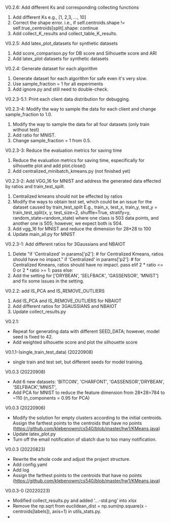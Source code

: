 V0.2.6: Add different Ks and corresponding collecting functions

1. Add different Ks e.g., [1, 2,3, ..., 10]
2. Correct the shape error. 
   i.e., if self.centroids.shape != self.true_centroids[split].shape:
         continue
3. Add collect_K_results and collect_table_K_results. 


V0.2.5: Add latex_plot_datasets for synthetic datasets

1. Add score_comparison.py for DB score and Silhouette score and ARI
2. Add latex_plot datasets for synthetic datasets


V0.2.4: Generate dataset for each algorithm

1. Generate dataset for each algorithm for safe even it's very slow. 
2. Use sample_fraction = 1 for all experiments
3. Add ignore.py and still need to double-check.

V0.2.3-5.1: Print each client data distribution for debugging. 


V0.2.3-4: Modify the way to sample the data for each client and change sample_fraction to 1.0. 

1. Modify the way to sample the data for all four datasets (only train without test) 
2. Add ratio for MNIST.
3. Change sample_fraction = 1 from 0.5. 


V0.2.3-3: Reduce the evaluation metrics for saving time

1. Reduce the evaluation metrics for saving time, especifically for silhouette plot and add plot.close() 
2. Add centralized_minibatch_kmeans.py (not finished yet)



V0.2.3-2: Add VGG_16 for MNIST and address the generated data effected by ratios and train_test_spilt.

1. Centralized kmeans should not be effected by ratios
2. Modify the ways to obtain test set, which could be an issue for the dataset caused by train_test_spilt
   E.g., train_x, test_x, train_y, test_y = train_test_split(x, y, test_size=2, shuffle=True, stratify=y,
                                                            random_state=random_state) 
        where one class is 503 data points, and another one is 505; however, we expect both is 504.
3. Add vgg_16 for MNIST and reduce the dimension for 28*28 to 100 
4. Update main_all.py for MNIST 



V0.2.3-1: Add different ratios for 3Gaussians and NBAIOT

1. Delete "if 'Centralized' in params['p2']:  # for Centralized Kmeans, ratios should have no impact."
    if 'Centralized' in params['p2']:  # for Centralized Kmeans, ratios should have no impact.
        pass
    elif 2 * ratio <= 0 or 2 * ratio >= 1:
        pass
    else:
2. Add the setting for ['DRYBEAN', 'SELFBACK', 'GASSENSOR', 'MNIST'] and fix some issues in the setting. 


V0.2.2: add IS_PCA and IS_REMOVE_OUTLIERS

1. Add IS_PCA and IS_REMOVE_OUTLIERS for NBAIOT
2. Add different ratios for 3GAUSSIANS and NBAIOT
3. Update collect_results.py

V0.2.1:
- Repeat for generating data with different SEED_DATA; however, model seed is fixed to 42. 
- Add weighted silhouette score and plot the silhouette score 

V0.1.1-(single_train_test_data) (20220908)
- single train and test set, but different seeds for model training.

V0.0.3 (20220908)
- Add 6 new datasets: 'BITCOIN', 'CHARFONT', 'GASSENSOR','DRYBEAN', 'SELFBACK','MNIST', 
- Add PCA for MNIST to reduce the feature dimension from 28*28=784  to ~110 (n_components = 0.95 for PCA) 


V0.0.3 (20220906)
- Modify the solution for empty clusters according to the initial centroids. 
  Assign the farthest points to the centroids that have no points (https://github.com/klebenowm/cs540/blob/master/hw1/KMeans.java)
- Update latex_plot.py 
- Turn off the email notification of sbatch due to too many notification. 
  


V0.0.3 (20220823)
- Rewrite the whole code and adjust the project structure.  
- Add config.yaml
- Add log
- Assign the farthest points to the centroids that have no points (https://github.com/klebenowm/cs540/blob/master/hw1/KMeans.java)

V0.0.3-0 (20220223)
- Modified collect_results.py and added '...-std.png' into xlsx  
- Remove the np.sqrt from euclidean_dist = np.sum(np.square(x - centroids[labels]), axis=1) in utils_stats.py.
- 